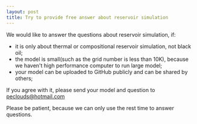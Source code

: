 ```yaml
---
layout: post
title: Try to provide free answer about reservoir simulation
---
```

We would like to answer the questions about reservoir simulation, if:
+ it is only about thermal or compositional reservoir simulation, not black oil;
+ the model is small(such as the grid number is less than 10K), because we haven't high performance computer to run large model;
+ your model can be uploaded to GitHub publicly and can be shared by others;

If you agree with it, please send your model and question to peclouds@hotmail.com

Please be patient, because we can only use the rest time to answer questions.  